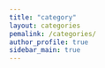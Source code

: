 ```yaml
---
title: "category"
layout: categories
pemalink: /categories/
author_profile: true
sidebar_main: true
---
```


